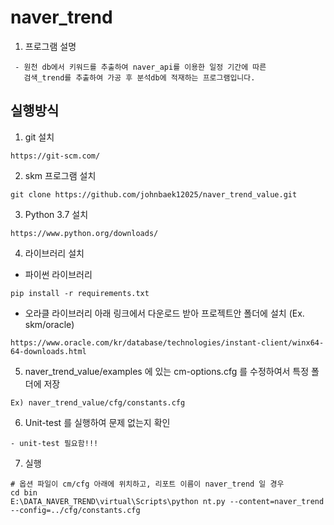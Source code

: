 # naver_trend

   1. 프로그램 설명
   
     - 원천 db에서 키워드를 추출하여 naver_api를 이용한 일정 기간에 따른
       검색_trend를 추출하여 가공 후 분석db에 적재하는 프로그램입니다.

## 실행방식

1. git 설치
```
https://git-scm.com/
```

2. skm 프로그램 설치
```
git clone https://github.com/johnbaek12025/naver_trend_value.git
```

3. Python 3.7 설치
```
https://www.python.org/downloads/
```

4. 라이브러리 설치
- 파이썬 라이브러리
```
pip install -r requirements.txt
```

- 오라클 라이브러리
아래 링크에서 다운로드 받아 프로젝트안 폴더에 설치 (Ex. skm/oracle)
```
https://www.oracle.com/kr/database/technologies/instant-client/winx64-64-downloads.html
```

5. naver_trend_value/examples 에 있는 cm-options.cfg 를 수정하여서 특정 폴더에 저장
```
Ex) naver_trend_value/cfg/constants.cfg
```

6. Unit-test 를 실행하여 문제 없는지 확인
```
- unit-test 필요함!!!
```

7. 실행
```
# 옵션 파일이 cm/cfg 아래에 위치하고, 리포트 이름이 naver_trend 일 경우
cd bin
E:\DATA_NAVER_TREND\virtual\Scripts\python nt.py --content=naver_trend --config=../cfg/constants.cfg
```
